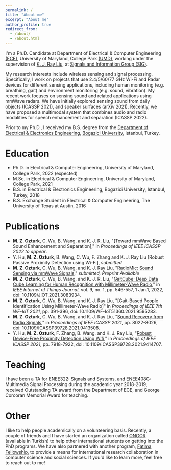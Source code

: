 ```yaml
---
permalink: /
title: "About me"
excerpt: "About me"
author_profile: true
redirect_from: 
  - /about/
  - /about.html
---
```


I'm a Ph.D. Candidate at Department of Electrical & Computer Engineering [(ECE)](https://ece.umd.edu/), University of Maryland, College Park [(UMD)](https://umd.edu/), working under the supervision of [K. J. Ray Liu](http://www.cspl.umd.edu/kjrliu/), at [Signals and Information Group (SIG)](http://sig.umd.edu/).

My research interests include wireless sensing and signal processing. Specifically, I work on projects that use 2.4/5/60/77 GHz Wi-Fi and Radar devices for different sensing applications, including human monitoring (e.g. breathing, gait) and environment monitoring (e.g. sound, vibration). My recent work focuses on sensing sound and related applications using mmWave radars. We have initially explored sensing sound from daily objects (ICASSP 2021), and speaker surfaces (arXiv 2021). Recently, we have proposed a multimodal system that combines audio and radio modalities for speech enhancement and separation (ICASSP 2022).

Prior to my Ph.D., I received my B.S. degree from the [Department of Electrical & Electronics Engineering](https://ee.boun.edu.tr/), [Bogazici University](http://boun.edu.tr/en-US/Index), Istanbul, Turkey.

# Education
* Ph.D. in Electrical & Computer Engineering, University of Maryland, College Park, 2022 (expected)
* M.Sc. in Electrical & Computer Engineering, University of Maryland, College Park, 2021 
* B.S. in Electrical & Electronics Engineering, Bogazici University, Istanbul, Turkey, 2018
* B.S. Exchange Student in Electrical & Computer Engineering, The University of Texas at Austin, 2016

# Publications
* **M. Z. Ozturk**, C. Wu, B. Wang, and K. J. R. Liu, "[Toward mmWave Based Sound Enhancement and Separation]," in *Proceedings of IEEE ICASSP 2022* *to appear*.
* Y. Hu, **M. Z. Ozturk**, B. Wang, C. Wu, F. Zhang and K. J. Ray Liu [Robust Passive Proximity Detection using Wi-Fi], *submitted*
* **M. Z. Ozturk**, C. Wu, B. Wang, and K. J. Ray Liu, "[RadioMic: Sound Sensing via mmWave Signals](https://arxiv.org/abs/2108.03164)," *submitted, Preprint Available*
* **M. Z. Ozturk**, C. Wu, B. Wang, and K. J. R. Liu, "[GaitCube: Deep Data Cube Learning for Human Recognition with Millimeter-Wave Radio](https://ieeexplore.ieee.org/document/9440988)," in *IEEE Internet of Things Journal*, vol. 9, no. 1, pp. 546-557, 1 Jan.1, 2022, doi: 10.1109/JIOT.2021.3083934.
* **M. Z. Ozturk**, C. Wu, B. Wang, and K. J. Ray Liu, "[Gait-Based People Identification Using Millimeter-Wave Radio]" in *Proceedings of IEEE 7th WF-IoT 2021*, pp. 391-396, doi: 10.1109/WF-IoT51360.2021.9595283.
* **M. Z. Ozturk**, C. Wu, B. Wang, and K. J. Ray Liu, "[Sound Recovery from Radio Signals](https://ieeexplore.ieee.org/document/9413508)," in *Proceedings of IEEE ICASSP 2021*, pp. 8022-8026, doi: 10.1109/ICASSP39728.2021.9413508.
* Y. Hu, **M. Z. Ozturk**, F. Zhang, B. Wang, and K. J. Ray Liu, "[Robust Device-Free Proximity Detection Using Wifi](https://ieeexplore.ieee.org/document/9414707)," in *Proceedings of IEEE ICASSP 2021*, pp. 7918-7922, doi: 10.1109/ICASSP39728.2021.9414707.

# Teaching
I have been a TA for ENEE322: Signals and Systems, and ENEE408G: Multimedia Signal Processing during the academic year 2018-2019, received Outstanding TA award from the Department of ECE, and George Corcoran Memorial Award for teaching.

# Other
I like to help people academically on a volunteering basis. Recently, a couple of friends and I have started an organization called [ONGOR](https://www.oncugonuller.com/) (available in Turkish) to help other international students on getting into the PhD programs. We have also partnered with another program, [Fatima Fellowship](http://fatimafellowship.com/), to provide a means for international research collaboration in computer science and social sciences. If you'd like to learn more, feel free to reach out to me! 

